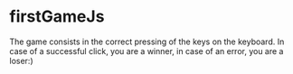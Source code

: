 # firstGameJs
The game consists in the correct pressing of the keys on the keyboard. In case of a successful click, you are a winner, in case of an error, you are a loser:)
